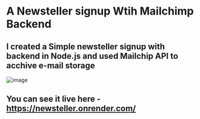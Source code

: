 # A Newsteller signup Wtih Mailchimp Backend 

## I created a Simple newsteller signup with backend in Node.js and used Mailchip API to acchive e-mail storage



![image](https://user-images.githubusercontent.com/107259970/225330773-9e53bfc1-2fa1-4130-ae4b-38eb86a2e143.png)



## You can see it live here - https://newsteller.onrender.com/
